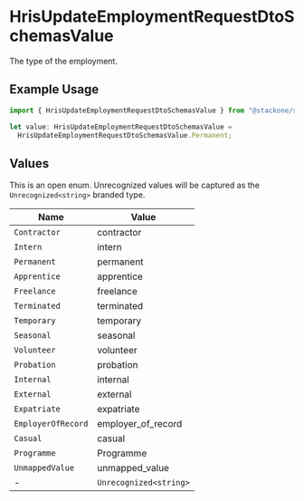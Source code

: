 # HrisUpdateEmploymentRequestDtoSchemasValue

The type of the employment.

## Example Usage

```typescript
import { HrisUpdateEmploymentRequestDtoSchemasValue } from "@stackone/stackone-client-ts/sdk/models/shared";

let value: HrisUpdateEmploymentRequestDtoSchemasValue =
  HrisUpdateEmploymentRequestDtoSchemasValue.Permanent;
```

## Values

This is an open enum. Unrecognized values will be captured as the `Unrecognized<string>` branded type.

| Name                   | Value                  |
| ---------------------- | ---------------------- |
| `Contractor`           | contractor             |
| `Intern`               | intern                 |
| `Permanent`            | permanent              |
| `Apprentice`           | apprentice             |
| `Freelance`            | freelance              |
| `Terminated`           | terminated             |
| `Temporary`            | temporary              |
| `Seasonal`             | seasonal               |
| `Volunteer`            | volunteer              |
| `Probation`            | probation              |
| `Internal`             | internal               |
| `External`             | external               |
| `Expatriate`           | expatriate             |
| `EmployerOfRecord`     | employer_of_record     |
| `Casual`               | casual                 |
| `Programme`            | Programme              |
| `UnmappedValue`        | unmapped_value         |
| -                      | `Unrecognized<string>` |